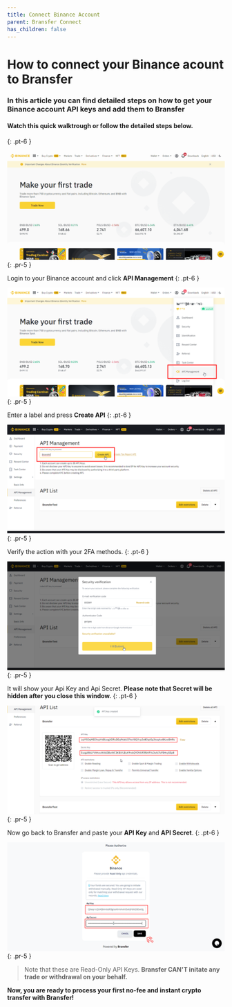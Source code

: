 ```yaml
---
title: Connect Binance Account
parent: Bransfer Connect
has_children: false
---
```

# How to connect your Binance acount to Bransfer

### In this article you can find detailed steps on how to get your Binance account API keys and add them to Bransfer

#### Watch this quick walktrough or follow the detailed steps below.
{: .pt-6 }

![Quick overview](/assets/how-to/binance/binanceHowTo.gif)
{: .pr-5 }

Login to your Binance account and click **API Management**
{: .pt-6 }

![](/assets/how-to/binance/1.png)
{: .pr-5 }

Enter a label and press **Create API**
{: .pt-6 }

![](/assets/how-to/binance/2.png)
{: .pr-5 }

Verify the action with your 2FA methods.
{: .pt-6 }

![](/assets/how-to/binance/3.png)
{: .pr-5 }

It will show your Api Key and Api Secret. **Please note that Secret will be hidden after you close this window.**
{: .pt-6 }

![](/assets/how-to/binance/4.png)
{: .pr-5 }

Now go back to Bransfer and paste your **API Key** and **API Secret**.
{: .pt-6 }

![](/assets/how-to/binance/5.png)
{: .pr-5 }

> Note that these are Read-Only API Keys. **Bransfer CAN'T initate any trade or withdrawal on your behalf.**


**Now, you are ready to process your first no-fee and instant crypto transfer with Bransfer!**

